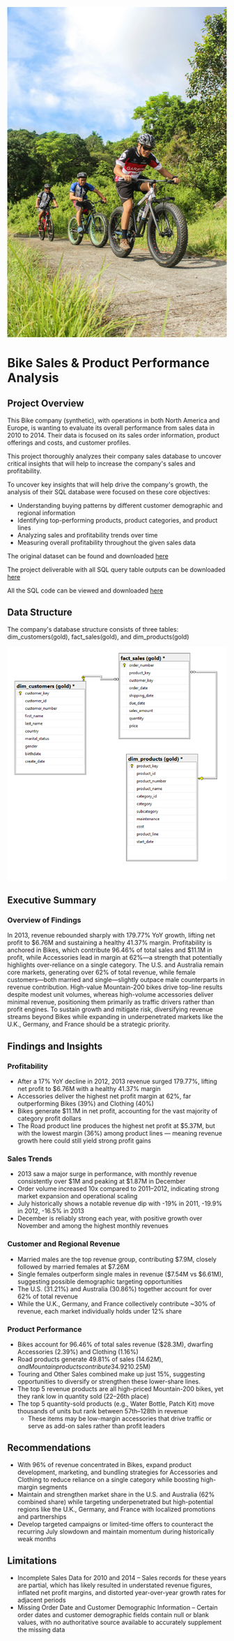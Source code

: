 ![Bike Sales Project Banner](https://github.com/pjmaninang/Bike-Sales-SQL-Analysis-Project/blob/main/biking.jpg)
# Bike Sales & Product Performance Analysis

## Project Overview

This Bike company (synthetic), with operations in both North America and Europe, is wanting to evaluate its overall performance from sales data in 2010 to 2014. Their data is focused on its sales order information, product offerings and costs, and customer profiles. 

This project thoroughly analyzes their company sales database to uncover critical insights that will help to increase the company's sales and profitability. 

To uncover key insights that will help drive the company's growth, the analysis of their SQL database were focused on these core objectives:

  - Understanding buying patterns by different customer demographic and regional information
  - Identifying top-performing products, product categories, and product lines
  - Analyzing sales and profitability trends over time
  - Measuring overall profitability throughout the given sales data

The original dataset can be found and downloaded [here](https://github.com/DataWithBaraa/sql-data-analytics-project)

The project deliverable with all SQL query table outputs can be downloaded [here](https://github.com/pjmaninang/Bike-Sales-SQL-Analysis-Project/blob/main/Project%20Deliverable.xlsx)

All the SQL code can be viewed and downloaded [here](https://github.com/pjmaninang/Bike-Sales-SQL-Analysis-Project/blob/main/BikeSales%20SQL%20Analysis.sql)

## Data Structure

The company's database structure consists of three tables: dim_customers(gold), fact_sales(gold), and dim_products(gold)

![Database Schema](https://github.com/pjmaninang/Bike-Sales-SQL-Analysis-Project/blob/main/Database%20Schema.png?raw=true)

## Executive Summary

### Overview of Findings

In 2013, revenue rebounded sharply with 179.77% YoY growth, lifting net profit to $6.76M and sustaining a healthy 41.37% margin. Profitability is anchored in Bikes, which contribute 96.46% of total sales and $11.1M in profit, while Accessories lead in margin at 62%—a strength that potentially highlights over-reliance on a single category. The U.S. and Australia remain core markets, generating over 62% of total revenue, while female customers—both married and single—slightly outpace male counterparts in revenue contribution. High-value Mountain-200 bikes drive top-line results despite modest unit volumes, whereas high-volume accessories deliver minimal revenue, positioning them primarily as traffic drivers rather than profit engines. To sustain growth and mitigate risk, diversifying revenue streams beyond Bikes while expanding in underpenetrated markets like the U.K., Germany, and France should be a strategic priority.

## Findings and Insights

### Profitability

- After a 17% YoY decline in 2012, 2013 revenue surged 179.77%, lifting net profit to $6.76M with a healthy 41.37% margin
- Accessories deliver the highest net profit margin at 62%, far outperforming Bikes (39%) and Clothing (40%)
- Bikes generate $11.1M in net profit, accounting for the vast majority of category profit dollars
- The Road product line produces the highest net profit at $5.37M, but with the lowest margin (36%) among product lines — meaning revenue growth here could still yield strong profit gains

### Sales Trends

- 2013 saw a major surge in performance, with monthly revenue consistently over $1M and peaking at $1.87M in December
- Order volume increased 10x compared to 2011–2012, indicating strong market expansion and operational scaling
- July historically shows a notable revenue dip with -19% in 2011, -19.9% in 2012, -16.5% in 2013
- December is reliably strong each year, with positive growth over November and among the highest monthly revenues

### Customer and Regional Revenue

- Married males are the top revenue group, contributing $7.9M, closely followed by married females at $7.26M
- Single females outperform single males in revenue ($7.54M vs $6.61M), suggesting possible demographic targeting opportunities
- The U.S. (31.21%) and Australia (30.86%) together account for over 62% of total revenue
- While the U.K., Germany, and France collectively contribute ~30% of revenue, each market individually holds under 12% share

### Product Performance

- Bikes account for 96.46% of total sales revenue ($28.3M), dwarfing Accessories (2.39%) and Clothing (1.16%)
- Road products generate 49.81% of sales ($14.62M), and Mountain products contribute 34.92% ($10.25M)
- Touring and Other Sales combined make up just 15%, suggesting opportunities to diversify or strengthen these lower-share lines.
- The top 5 revenue products are all high-priced Mountain-200 bikes, yet they rank low in quantity sold (22–26th place)
- The top 5 quantity-sold products (e.g., Water Bottle, Patch Kit) move thousands of units but rank between 57th–128th in revenue
  - These items may be low-margin accessories that drive traffic or serve as add-on sales rather than profit leaders

## Recommendations

- With 96% of revenue concentrated in Bikes, expand product development, marketing, and bundling strategies for Accessories and Clothing to reduce reliance on a single category while boosting high-margin segments
- Maintain and strengthen market share in the U.S. and Australia (62% combined share) while targeting underpenetrated but high-potential regions like the U.K., Germany, and France with localized promotions and partnerships
- Develop targeted campaigns or limited-time offers to counteract the recurring July slowdown and maintain momentum during historically weak months

## Limitations
- Incomplete Sales Data for 2010 and 2014 – Sales records for these years are partial, which has likely resulted in understated revenue figures, inflated net profit margins, and distorted year-over-year growth rates for adjacent periods
- Missing Order Date and Customer Demographic Information – Certain order dates and customer demographic fields contain null or blank values, with no authoritative source available to accurately supplement the missing data

